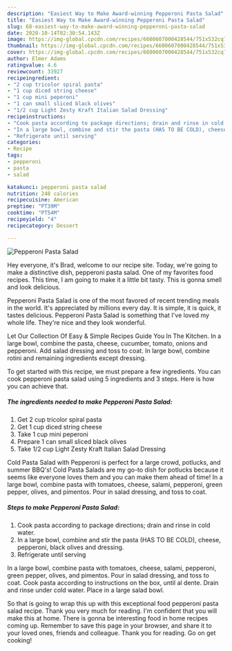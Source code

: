 ```yaml
---
description: "Easiest Way to Make Award-winning Pepperoni Pasta Salad"
title: "Easiest Way to Make Award-winning Pepperoni Pasta Salad"
slug: 68-easiest-way-to-make-award-winning-pepperoni-pasta-salad
date: 2020-10-14T02:30:54.143Z
image: https://img-global.cpcdn.com/recipes/6600607000428544/751x532cq70/pepperoni-pasta-salad-recipe-main-photo.jpg
thumbnail: https://img-global.cpcdn.com/recipes/6600607000428544/751x532cq70/pepperoni-pasta-salad-recipe-main-photo.jpg
cover: https://img-global.cpcdn.com/recipes/6600607000428544/751x532cq70/pepperoni-pasta-salad-recipe-main-photo.jpg
author: Elmer Adams
ratingvalue: 4.6
reviewcount: 33927
recipeingredient:
- "2 cup tricolor spiral pasta"
- "1 cup diced string cheese"
- "1 cup mini peperoni"
- "1 can small sliced black olives"
- "1/2 cup Light Zesty Kraft Italian Salad Dressing"
recipeinstructions:
- "Cook pasta according to package directions; drain and rinse in cold water."
- "In a large bowl, combine and stir the pasta (HAS TO BE COLD), cheese, pepperoni, black olives and dressing."
- "Refrigerate until serving"
categories:
- Recipe
tags:
- pepperoni
- pasta
- salad

katakunci: pepperoni pasta salad 
nutrition: 248 calories
recipecuisine: American
preptime: "PT39M"
cooktime: "PT54M"
recipeyield: "4"
recipecategory: Dessert

---
```



![Pepperoni Pasta Salad](https://img-global.cpcdn.com/recipes/6600607000428544/751x532cq70/pepperoni-pasta-salad-recipe-main-photo.jpg)

Hey everyone, it's Brad, welcome to our recipe site. Today, we're going to make a distinctive dish, pepperoni pasta salad. One of my favorites food recipes. This time, I am going to make it a little bit tasty. This is gonna smell and look delicious.

Pepperoni Pasta Salad is one of the most favored of recent trending meals in the world. It's appreciated by millions every day. It is simple, it is quick, it tastes delicious. Pepperoni Pasta Salad is something that I've loved my whole life. They're nice and they look wonderful.

Let Our Collection Of Easy &amp; Simple Recipes Guide You In The Kitchen. In a large bowl, combine the pasta, cheese, cucumber, tomato, onions and pepperoni. Add salad dressing and toss to coat. In large bowl, combine rotini and remaining ingredients except dressing.


To get started with this recipe, we must prepare a few ingredients. You can cook pepperoni pasta salad using 5 ingredients and 3 steps. Here is how you can achieve that.

<!--inarticleads1-->

##### The ingredients needed to make Pepperoni Pasta Salad:

1. Get 2 cup tricolor spiral pasta
1. Get 1 cup diced string cheese
1. Take 1 cup mini peperoni
1. Prepare 1 can small sliced black olives
1. Take 1/2 cup Light Zesty Kraft Italian Salad Dressing


Cold Pasta Salad with Pepperoni is perfect for a large crowd, potlucks, and summer BBQ&#39;s! Cold Pasta Salads are my go-to dish for potlucks because it seems like everyone loves them and you can make them ahead of time! In a large bowl, combine pasta with tomatoes, cheese, salami, pepperoni, green pepper, olives, and pimentos. Pour in salad dressing, and toss to coat. 

<!--inarticleads2-->

##### Steps to make Pepperoni Pasta Salad:

1. Cook pasta according to package directions; drain and rinse in cold water.
1. In a large bowl, combine and stir the pasta (HAS TO BE COLD), cheese, pepperoni, black olives and dressing.
1. Refrigerate until serving


In a large bowl, combine pasta with tomatoes, cheese, salami, pepperoni, green pepper, olives, and pimentos. Pour in salad dressing, and toss to coat. Cook pasta according to instructions on the box, until al dente. Drain and rinse under cold water. Place in a large salad bowl. 

So that is going to wrap this up with this exceptional food pepperoni pasta salad recipe. Thank you very much for reading. I'm confident that you will make this at home. There is gonna be interesting food in home recipes coming up. Remember to save this page in your browser, and share it to your loved ones, friends and colleague. Thank you for reading. Go on get cooking!
